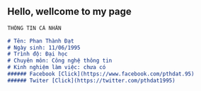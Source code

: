 ## Hello, wellcome to my page


```markdown
THÔNG TIN CÁ NHÂN

# Tên: Phan Thành Đạt
# Ngày sinh: 11/06/1995
# Trình độ: Đại học
# Chuyên môn: Công nghệ thông tin
# Kinh nghiệm làm việc: chưa có
###### Facebook [Click](https://www.facebook.com/pthdat.95)
###### Twiter [Click](https://twitter.com/pthdat1995)
```


